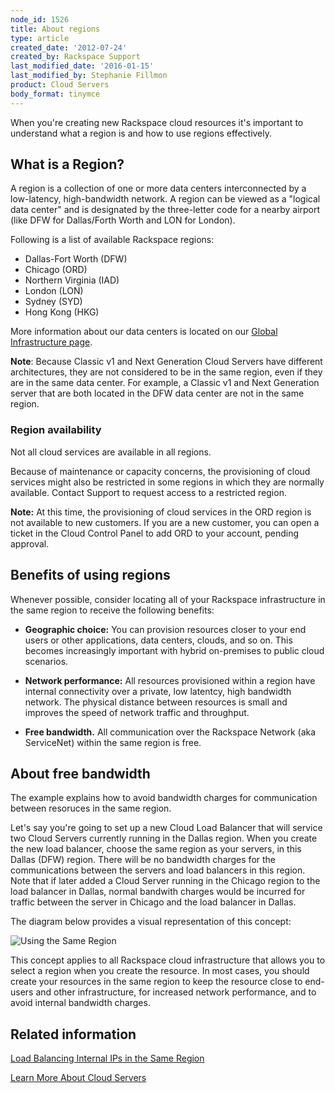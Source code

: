 ```yaml
---
node_id: 1526
title: About regions
type: article
created_date: '2012-07-24'
created_by: Rackspace Support
last_modified_date: '2016-01-15'
last_modified_by: Stephanie Fillmon
product: Cloud Servers
body_format: tinymce
---
```


When you're creating new Rackspace cloud resources it's important to
understand what a region is and how to use regions effectively.

What is a Region?
-----------------

A region is a collection of one or more data centers interconnected by a
low-latency, high-bandwidth network. A region can be viewed as a
"logical data center" and is designated by the three-letter code for a
nearby airport (like DFW for Dallas/Forth Worth and LON for London).

Following is a list of available Rackspace regions:

-   Dallas-Fort Worth (DFW)
-   Chicago (ORD)
-   Northern Virginia (IAD)
-   London (LON)
-   Sydney (SYD)
-   Hong Kong (HKG)

More information about our data centers is located on our [Global
Infrastructure page](http://www.rackspace.com/about/datacenters/).

**Note**: Because Classic v1 and Next Generation Cloud Servers have
different architectures, they are not considered to be in the same
region, even if they are in the same data center. For example, a Classic
v1 and Next Generation server that are both located in the DFW data
center are not in the same region.

### Region availability

Not all cloud services are available in all regions.

Because of maintenance or capacity concerns, the provisioning of cloud
services might also be restricted in some regions in which they are
normally available. Contact Support to request access to a restricted
region.

**Note:** At this time, the provisioning of cloud services in the ORD
region is not available to new customers. If you are a new customer, you
can open a ticket in the Cloud Control Panel to add ORD to your account,
pending approval.

Benefits of using regions
-------------------------

Whenever possible, consider locating all of your Rackspace
infrastructure in the same region to receive the following benefits:

-   **Geographic choice:**  You can provision resources closer to your
    end users or other applications, data centers, clouds, and so on.
    This becomes increasingly important with hybrid on-premises to
    public cloud scenarios.

-   **Network performance:**  All resources provisioned within a region
    have internal connectivity over a private, low latentcy, high
    bandwidth network. The physical distance between resources is small
    and improves the speed of network traffic and throughput.

-   **Free bandwidth.**  All communication over the Rackspace Network
    (aka ServiceNet) within the same region is free.

About free bandwidth
--------------------

The example explains how to avoid bandwidth charges for communication
between resoruces in the same region.

Let's say you're going to set up a new Cloud Load Balancer that will
service two Cloud Servers currently running in the Dallas region. When
you create the new load balancer, choose the same region as your
servers, in this Dallas (DFW) region. There will be no bandwidth charges
for the communications between the servers and load balancers in this
region. Note that if later added a Cloud Server running in the Chicago
region to the load balancer in Dallas, normal bandwith charges would be
incurred for traffic between the server in Chicago and the load balancer
in Dallas.

The diagram below provides a visual representation of this concept:

![Using the Same
Region](http://c691244.r44.cf2.rackcdn.com/cloud-load-balancers-illustration.png)

This concept applies to all Rackspace cloud infrastructure that allows
you to select a region when you create the resource. In most cases, you
should create your resources in the same region to keep the resource
close to end-users and other infrastructure, for increased network
performance, and to avoid internal bandwidth charges.

Related information
-------------------

[Load Balancing Internal IPs in the Same
Region](/how-to/load-balancing-internal-ips-in-the-same-region)

[Learn More About Cloud
Servers](/how-to/learn-more-about-cloud-servers)

